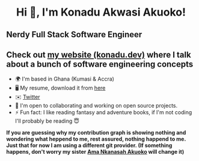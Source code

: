<h1 align="center">Hi 👋, I'm Konadu Akwasi Akuoko!</h1>

Nerdy Full Stack Software Engineer
-----------------------------------------------------

## Check out [my website (konadu.dev)](https://konadu.dev) where I talk about a bunch of software engineering concepts

* 🌍  I'm based in Ghana (Kumasi & Accra)
* 🖥️  My resume, download it from [here](https://drive.google.com/file/d/1aeFZkRx1IZGdTM_akQEdvaODeGLhXrj3/view?usp=sharing)
* ✉️  [Twitter](https://twitter.com/akuoko_konadu)
* 🤝  I'm open to collaborating and working on open source projects.
* ⚡   Fun fact: I like reading fantasy and adventure books, if I'm not coding I'll probably be reading 😇

**If you are guessing why my contribution graph is showing nothing and wondering what heppend to me, rest assured, nothing happend to me. Just that for now I am using a different git provider. (If something happens, don't worry my sister [Ama Nkanasah Akuoko](https://github.com/Ama-Nkansah) will change it)**
